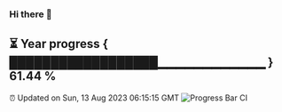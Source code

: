 ### Hi there 👋
⏳ Year progress { ██████████████████▁▁▁▁▁▁▁▁▁▁▁▁ } 61.44 %
---
⏰ Updated on Sun, 13 Aug 2023 06:15:15 GMT
![Progress Bar CI](https://github.com/liununu/liununu/workflows/Progress%20Bar%20CI/badge.svg)
